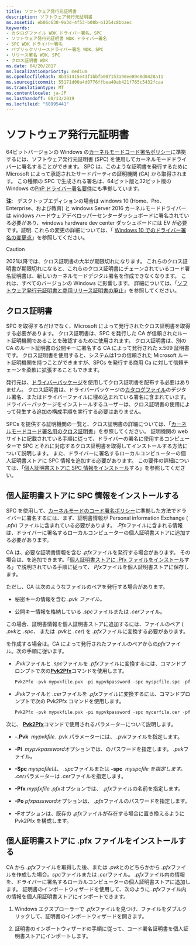 ```yaml
---
title: ソフトウェア発行元証明書
description: ソフトウェア発行元証明書
ms.assetid: eb06c630-9a3d-4f53-b00b-b1254c8bbaec
keywords:
- カタログファイル WDK ドライバー署名、SPC
- ソフトウェア発行元証明書 WDK ドライバー署名
- SPC WDK ドライバー署名
- パブリックリリースドライバー署名 WDK、SPC
- リリース署名 WDK、SPC
- クロス証明書 WDK
ms.date: 04/20/2017
ms.localizationpriority: medium
ms.openlocfilehash: 8b351415e43f1bbfb007153a90ee89e8d0428a11
ms.sourcegitcommit: 55171d00a4d0776ffbea40ab421f765c5432fcaa
ms.translationtype: MT
ms.contentlocale: ja-JP
ms.lasthandoff: 08/13/2019
ms.locfileid: "68995441"
---
```

# <a name="software-publisher-certificate"></a>ソフトウェア発行元証明書


64ビットバージョンの Windows の[カーネルモードコード署名ポリシー](kernel-mode-code-signing-policy--windows-vista-and-later-.md)に準拠するには、ソフトウェア発行元証明書 (SPC) を使用してカーネルモードドライバーに署名することができます。 SPC は、このような証明書を発行するために Microsoft によって承認されたサードパーティの証明機関 (CA) から取得されます。 この種類の SPC で生成される署名は、64ビット版と32ビット版の Windows の[PnP ドライバー署名要件](pnp-device-installation-signing-requirements--windows-vista-and-later-.md)にも準拠しています。

**注:**   デスクトップエディションの場合は windows 10 (Home、Pro、Enterprise、および教育) と windows Server 2016 カーネルモードドライバーは windows ハードウェアデベロッパーセンターダッシュボードに署名されている必要があり、windows hardware dev center ダッシュボードには EV が必要です。証明. これらの変更の詳細については、「 [Windows 10 でのドライバー署名の変更点](https://techcommunity.microsoft.com/t5/Windows-Hardware-Certification/bg-p/WindowsHardwareCertification)」を参照してください。

 > [!CAUTION] 
 > 2021以降では、クロス証明書の大半が期限切れになります。 これらのクロス証明書が期限切れになると、これらのクロス証明書にチェーンされているコード署名証明書は、新しいカーネルモードデジタル署名を作成できなくなります。 これは、すべてのバージョンの Windows に影響します。 詳細については、「[ソフトウェア発行元証明書と商用リリース証明書の廃止](deprecation-of-software-publisher-certificates-and-commercial-release-certificates.md)」を参照してください。

## <a name="cross-certificates"></a>クロス証明書

SPC を取得するだけでなく、Microsoft によって発行されたクロス証明書を取得する必要があります。 クロス証明書は、SPC を発行した CA が信頼されたルート証明機関であることを確認するために使用されます。 クロス証明書は、別の CA のルート証明書の公開キーに署名する CA によって発行された x.509 証明書です。 クロス証明書を使用すると、システムは1つの信頼された Microsoft ルート証明機関を持つことができますが、SPCs を発行する商用 Ca に対して信頼チェーンを柔軟に拡張することもできます。

発行元は、[ドライバーパッケージ](driver-packages.md)を使用してクロス証明書を配布する必要はありません。 クロス証明書は、ドライバーパッケージの[カタログファイル](catalog-files.md)のデジタル署名、またはドライバーファイルに埋め込まれている署名に含まれています。 ドライバーパッケージをインストールするユーザーは、クロス証明書の使用によって発生する追加の構成手順を実行する必要はありません。

SPCs を提供する証明機関の一覧と、クロス証明書の詳細については、「[カーネルモードコード署名用のクロス証明書](https://docs.microsoft.com/windows-hardware/drivers/install/cross-certificates-for-kernel-mode-code-signing)」を参照してください。 証明機関の web サイトに記載されている手順に従って、ドライバーの署名に使用するコンピューターで SPC とそれに対応するクロス証明書を取得してインストールする方法について説明します。 また、ドライバーに署名するローカルコンピューターの個人証明書ストアに SPC 情報を追加する必要があります。 この要件の詳細については、「[個人証明書ストアに SPC 情報をインストール](#installing-spc-information-in-the-personal-certificate-store)する」を参照してください。

## <a name="installing-spc-information-in-the-personal-certificate-store"></a>個人証明書ストアに SPC 情報をインストールする

SPC を使用して、[カーネルモードのコード署名ポリシー](kernel-mode-code-signing-policy--windows-vista-and-later-.md)に準拠した方法でドライバーに署名するには、まず、証明書情報が Personal information Exchange ( *.pfx*) ファイルに含まれている必要があります。 *.Pfx*ファイルに含まれる情報は、ドライバーに署名するローカルコンピューターの個人証明書ストアに追加する必要があります。

CA は、必要な証明書情報を含む *.pfx*ファイルを発行する場合があります。 その場合は、を追加できます。「[個人証明書ストアに .Pfx ファイルをインストール](#installing-a-pfx-file-in-the-personal-certificate-store)する」で説明されている手順に従って、 *Pfx*ファイルを個人証明書ストアに保存します。

ただし、CA は次のようなファイルのペアを発行する場合があります。

-   秘密キーの情報を含む *.pvk ファイル。*

-   公開キー情報を格納している *.spc*ファイルまたは *.cer*ファイル。

この場合、証明書情報を個人証明書ストアに追加するには、ファイルのペア ( *.pvk*と *.spc、* または *.pvk*と *.cer*) を *.pfx*ファイルに変換する必要があります。

を作成する場合は。CA によって発行されたファイルのペアからの*pfx*ファイル。次の手順に従います。

-   *.Pvk*ファイルと *.spc*ファイルを *.pfx*ファイルに変換するには、コマンドプロンプトで次の[**Pvk2Pfx**](https://docs.microsoft.com/windows-hardware/drivers/devtest/pvk2pfx)コマンドを使用します。

    ```cpp
    Pvk2Pfx -pvk mypvkfile.pvk -pi mypvkpassword -spc myspcfile.spc -pfx mypfxfile.pfx -po pfxpassword -f
    ```

-   *.Pvk*ファイルと *.cer*ファイルを *.pfx*ファイルに変換するには、コマンドプロンプトで次の Pvk2Pfx コマンドを使用します。

    ```cpp
    Pvk2Pfx -pvk mypvkfile.pvk -pi mypvkpassword -spc mycerfile.cer -pfx mypfxfile.pfx -po pfxpassword -f
    ```

次に、 [**Pvk2Pfx**](https://docs.microsoft.com/windows-hardware/drivers/devtest/pvk2pfx)コマンドで使用されるパラメーターについて説明します。

-   **-.Pvk**  *mypvkfile.* .pvk パラメーターには、 *.pvk*ファイルを指定します。

-   **-Pi**  *mypvkpassword*オプションでは、のパスワードを指定します。 *.pvk*ファイル。

-   **-Spc** *myspcfile*は、 *.spc*ファイルまたは **-spc**  *myspcfile を指定します。 .cer*パラメーターは *.cer*ファイルを指定します。

-   **-Pfx** *mypfxfile .pfx*オプションでは、 *.pfx*ファイルの名前を指定します。

-   **-Po** *pfxpassword*オプションは、 *.pfx*ファイルのパスワードを指定します。

-   **-F**オプションは、既存の *.pfx*ファイルが存在する場合に置き換えるように Pvk2Pfx を構成します。

## <a name="installing-a-pfx-file-in-the-personal-certificate-store"></a>個人証明書ストアに .pfx ファイルをインストールする

CA から *.pfx*ファイルを取得した後、または *.pvk*とのどちらかから *.pfx*ファイルを作成した場合。*spc*ファイルまたは *.cer*ファイル。 *.pfx*ファイル内の情報を、ドライバーに署名するローカルコンピューターの個人証明書ストアに追加します。 証明書のインポートウィザードを使用して、次のように *.pfx*ファイル内の情報を個人用証明書ストアにインポートできます。

1.  Windows エクスプローラーで *.pfx*ファイルを見つけ、ファイルをダブルクリックして、証明書のインポートウィザードを開きます。

2.  証明書のインポートウィザードの手順に従って、コード署名証明書を個人証明書ストアにインポートします。


 





